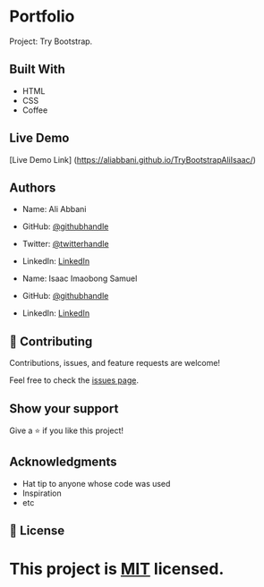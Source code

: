 # Portfolio
Project: Try Bootstrap.
 
 
## Built With
- HTML
- CSS
- Coffee
 
## Live Demo
[Live Demo Link] (https://aliabbani.github.io/TryBootstrapAliIsaac/)
 

## Authors

- Name: Ali Abbani
- GitHub: [@githubhandle](https://github.com/aliabbani)
- Twitter: [@twitterhandle](https://twitter.com/aliabbani)
- LinkedIn: [LinkedIn](https://www.linkedin.com/in/ali-abbani-8b6246150/)

- Name: Isaac Imaobong Samuel
- GitHub: [@githubhandle](https://github.com/zieeco)
- LinkedIn: [LinkedIn](https://www.linkedin.com/in/isaac-imaobong-samuel-a4849b1b8/)
 
            
## 🤝 Contributing
 
Contributions, issues, and feature requests are welcome!
 
Feel free to check the [issues page](issues/).
 
## Show your support
 
Give a ⭐️ if you like this project!
 
## Acknowledgments
 
- Hat tip to anyone whose code was used
- Inspiration
- etc
 
## 📝 License
 
This project is [MIT](lic.url) licensed.
=======
 